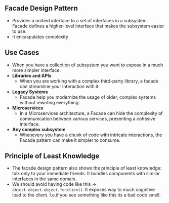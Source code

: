 ## Facade Design Pattern
- Provides a unified interface to a set of interfaces in a subsystem. Facade defines a higher-level interface that makes the subsystem easier to use.
- It encaspulates complexity

## Use Cases
- When you have a collection of subsystem you want to expose in a much more simpler interface.
- **Libraries and APIs**
    - When you are working with a complex third-party library, a facade can streamline your interaction with it. 
- **Legacy Systems**
    - Facade help you modernize the usage of older, complex systems without rewriting everything. 
- **Microservices**
    - In a Microservices architecture, a Facade can hide the complexity of communication between various services, presenting a cohesive interface. 
- **Any complex subsystem**
    - Whenevery you have a chunk of code with intricate interactions, the Facade pattern can make it simpler to consume. 

## Principle of Least Knowledge
- The facade design pattern also shows the principle of least knowledge: talk only to your immediate friends. It bundles components with similar interfaces in the same domain.
- We should avoid having code like this => `object.object.object.function()`. It exposes way to much cognitive load to the client. I.e.if you see something like this its a bad code smell.
